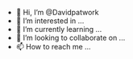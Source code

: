 - 👋 Hi, I’m @Davidpatwork
- 👀 I’m interested in ...
- 🌱 I’m currently learning ...
- 💞️ I’m looking to collaborate on ...
- 📫 How to reach me ...

<!---
Davidpatwork/Davidpatwork is a ✨ special ✨ repository because its `README.md` (this file) appears on your GitHub profile.
You can click the Preview link to take a look at your changes.

Sometimes we use accounts with CST_SVC to connect
--->
